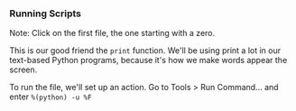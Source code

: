 ### Running Scripts

Note:
Click on the first file, the one starting with a zero. 

This is our good friend the `print` function. We'll be using print a lot in our text-based Python programs, because it's how we make words appear the screen.

To run the file, we'll set up an action. Go to Tools > Run Command... and enter `%(python) -u %F`